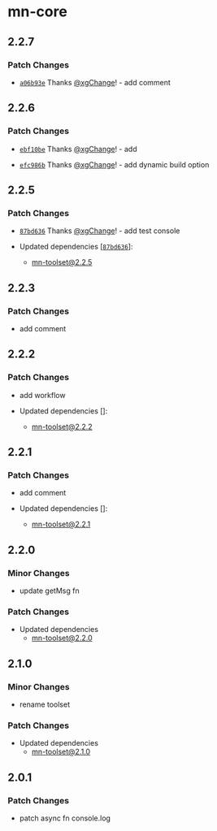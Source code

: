 # mn-core

## 2.2.7

### Patch Changes

- [`a06b93e`](https://github.com/xgChange/monorepo-test/commit/a06b93edc7dd88df171e9faf7363301ee46fb456) Thanks [@xgChange](https://github.com/xgChange)! - add comment

## 2.2.6

### Patch Changes

- [`ebf10be`](https://github.com/xgChange/monorepo-test/commit/ebf10befa878718708d849e3744a74e37358ddf2) Thanks [@xgChange](https://github.com/xgChange)! - add

- [`efc986b`](https://github.com/xgChange/monorepo-test/commit/efc986b227afd725113c92f00d3c22209fd6ddd0) Thanks [@xgChange](https://github.com/xgChange)! - add dynamic build option

## 2.2.5

### Patch Changes

- [`87bd636`](https://github.com/xgChange/monorepo-test/commit/87bd636fcaf253e86dfd1ab667a203613e714695) Thanks [@xgChange](https://github.com/xgChange)! - add test console

- Updated dependencies [[`87bd636`](https://github.com/xgChange/monorepo-test/commit/87bd636fcaf253e86dfd1ab667a203613e714695)]:
  - mn-toolset@2.2.5

## 2.2.3

### Patch Changes

- add comment

## 2.2.2

### Patch Changes

- add workflow

- Updated dependencies []:
  - mn-toolset@2.2.2

## 2.2.1

### Patch Changes

- add comment

- Updated dependencies []:
  - mn-toolset@2.2.1

## 2.2.0

### Minor Changes

- update getMsg fn

### Patch Changes

- Updated dependencies
  - mn-toolset@2.2.0

## 2.1.0

### Minor Changes

- rename toolset

### Patch Changes

- Updated dependencies
  - mn-toolset@2.1.0

## 2.0.1

### Patch Changes

- patch async fn console.log
